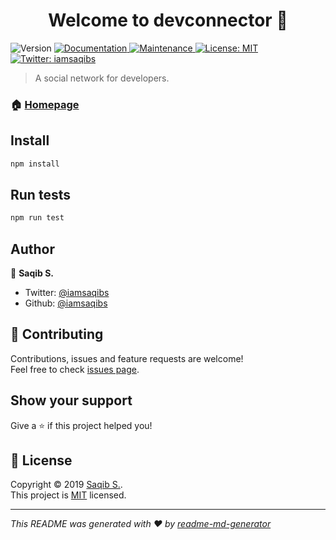 <h1 align="center">Welcome to devconnector 👋</h1>
<p>
  <img alt="Version" src="https://img.shields.io/badge/version-1.0.0-blue.svg?cacheSeconds=2592000" />
  <a href="https://github.com/iamsaqibs/devconnector#readme">
    <img alt="Documentation" src="https://img.shields.io/badge/documentation-yes-brightgreen.svg" target="_blank" />
  </a>
  <a href="https://github.com/iamsaqibs/devconnector/graphs/commit-activity">
    <img alt="Maintenance" src="https://img.shields.io/badge/Maintained%3F-yes-green.svg" target="_blank" />
  </a>
  <a href="https://github.com/iamsaqibs/devconnector/blob/master/LICENSE">
    <img alt="License: MIT" src="https://img.shields.io/badge/License-MIT-yellow.svg" target="_blank" />
  </a>
  <a href="https://twitter.com/iamsaqibs">
    <img alt="Twitter: iamsaqibs" src="https://img.shields.io/twitter/follow/iamsaqibs.svg?style=social" target="_blank" />
  </a>
</p>

> A social network for developers.

### 🏠 [Homepage](https://github.com/iamsaqibs/devconnector#readme)

## Install

```sh
npm install
```

## Run tests

```sh
npm run test
```

## Author

👤 **Saqib S.**

* Twitter: [@iamsaqibs](https://twitter.com/iamsaqibs)
* Github: [@iamsaqibs](https://github.com/iamsaqibs)

## 🤝 Contributing

Contributions, issues and feature requests are welcome!<br />Feel free to check [issues page](https://github.com/iamsaqibs/devconnector/issues).

## Show your support

Give a ⭐️ if this project helped you!

## 📝 License

Copyright © 2019 [Saqib S.](https://github.com/iamsaqibs).<br />
This project is [MIT](https://github.com/iamsaqibs/devconnector/blob/master/LICENSE) licensed.

***
_This README was generated with ❤️ by [readme-md-generator](https://github.com/kefranabg/readme-md-generator)_
